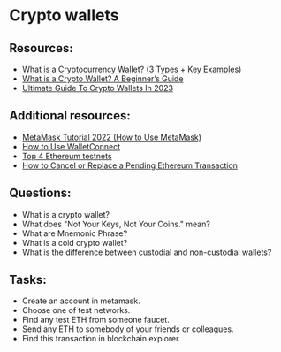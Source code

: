 # Crypto wallets

## Resources:

* [What is a Cryptocurrency Wallet? (3 Types + Key Examples)](https://www.youtube.com/watch?v=SQyg9pyJ1Ac&t=3s)
* [What is a Crypto Wallet? A Beginner’s Guide](https://crypto.com/university/crypto-wallets)
* [Ultimate Guide To Crypto Wallets In 2023](https://medium.com/@hamilton_21385/ultimate-guide-to-crypto-wallets-in-2023-83b27c930b43)


## Additional resources:
* [MetaMask Tutorial 2022 (How to Use MetaMask)](https://www.youtube.com/watch?v=tw-tQD0jztE)
* [How to Use WalletConnect](https://academy.binance.com/en/articles/how-to-use-walletconnect)
* [Top 4 Ethereum testnets](https://blog.logrocket.com/top-4-ethereum-testnets-testing-smart-contracts/#:~:text=An%20Ethereum%20testnet%20is%20a,protocol%20in%20a%20controlled%20environment.)
* [How to Cancel or Replace a Pending Ethereum Transaction](https://academy.binance.com/en/articles/how-to-cancel-or-replace-a-pending-ethereum-transaction)

## Questions:

* What is a crypto wallet?
* What does "Not Your Keys, Not Your Coins." mean?
* What are Mnemonic Phrase?
* What is a cold crypto wallet?
* What is the difference between custodial and non-custodial wallets?

## Tasks:

* Create an account in metamask.
* Choose one of test networks.
* Find any test ETH from someone faucet.
* Send any ETH to somebody of your friends or colleagues.
* Find this transaction in blockchain explorer.
